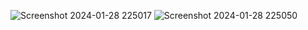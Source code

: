 ![Screenshot 2024-01-28 225017](https://github.com/Vishalsutar170901/gobusiness/assets/98759085/e1c50dc0-e1ab-414b-b29a-59bac8d0f557)
![Screenshot 2024-01-28 225050](https://github.com/Vishalsutar170901/gobusiness/assets/98759085/9a7b2fce-ac0f-4ded-9f7a-9dbd65c2874d)
